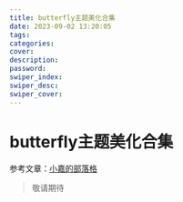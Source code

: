 ```yaml
---
title: butterfly主题美化合集
date: 2023-09-02 13:20:05
tags:
categories:
cover:
description:
password:
swiper_index:
swiper_desc:
swiper_cover:
---
```


# butterfly主题美化合集

参考文章：<a href="https://blog.imzjw.cn/posts/b74f504f/index.html">小嘉的部落格</a>

> 敬请期待

